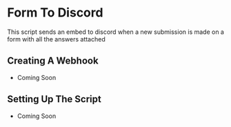 # Form To Discord
This script sends an embed to discord when a new submission is made on a form with all the answers attached

## Creating A Webhook
- Coming Soon

## Setting Up The Script
- Coming Soon
